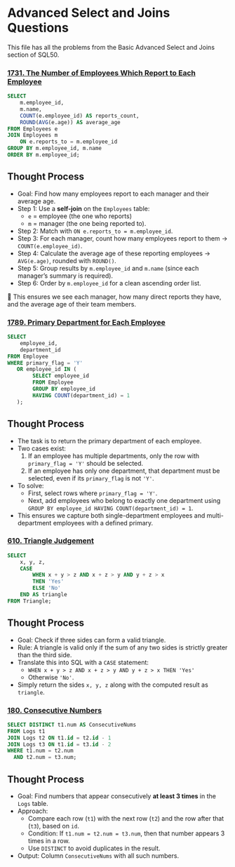 # Advanced Select and Joins Questions

This file has all the problems from the Basic Advanced Select and Joins section of SQL50.

### [1731. The Number of Employees Which Report to Each Employee](https://leetcode.com/problems/the-number-of-employees-which-report-to-each-employee/description/?envType=study-plan-v2&envId=top-sql-50)

```sql
SELECT 
    m.employee_id,
    m.name,
    COUNT(e.employee_id) AS reports_count,
    ROUND(AVG(e.age)) AS average_age
FROM Employees e
JOIN Employees m
    ON e.reports_to = m.employee_id
GROUP BY m.employee_id, m.name
ORDER BY m.employee_id;
```
## Thought Process
- Goal: Find how many employees report to each manager and their average age.  
- Step 1: Use a **self-join** on the `Employees` table:  
  - `e` = employee (the one who reports)  
  - `m` = manager (the one being reported to).  
- Step 2: Match with `ON e.reports_to = m.employee_id`.  
- Step 3: For each manager, count how many employees report to them → `COUNT(e.employee_id)`.  
- Step 4: Calculate the average age of these reporting employees → `AVG(e.age)`, rounded with `ROUND()`.  
- Step 5: Group results by `m.employee_id` and `m.name` (since each manager’s summary is required).  
- Step 6: Order by `m.employee_id` for a clean ascending order list.  

📌 This ensures we see each manager, how many direct reports they have, and the average age of their team members.

### [1789. Primary Department for Each Employee](https://leetcode.com/problems/primary-department-for-each-employee/description/?envType=study-plan-v2&envId=top-sql-50)

```sql
SELECT 
    employee_id,
    department_id
FROM Employee
WHERE primary_flag = 'Y'
   OR employee_id IN (
        SELECT employee_id
        FROM Employee
        GROUP BY employee_id
        HAVING COUNT(department_id) = 1
   );
```
## Thought Process
- The task is to return the primary department of each employee.  
- Two cases exist:
  1. If an employee has multiple departments, only the row with `primary_flag = 'Y'` should be selected.  
  2. If an employee has only one department, that department must be selected, even if its `primary_flag` is not `'Y'`.  
- To solve:
  - First, select rows where `primary_flag = 'Y'`.  
  - Next, add employees who belong to exactly one department using `GROUP BY employee_id HAVING COUNT(department_id) = 1`.  
- This ensures we capture both single-department employees and multi-department employees with a defined primary.  

### [610. Triangle Judgement](https://leetcode.com/problems/triangle-judgement/description/?envType=study-plan-v2&envId=top-sql-50)

```sql
SELECT 
    x, y, z,
    CASE 
        WHEN x + y > z AND x + z > y AND y + z > x 
        THEN 'Yes'
        ELSE 'No'
    END AS triangle
FROM Triangle;
```
## Thought Process
- Goal: Check if three sides can form a valid triangle.  
- Rule: A triangle is valid only if the sum of any two sides is strictly greater than the third side.  
- Translate this into SQL with a `CASE` statement:
  - `WHEN x + y > z AND x + z > y AND y + z > x THEN 'Yes'`
  - Otherwise `'No'`.  
- Simply return the sides `x, y, z` along with the computed result as `triangle`.  

### [180. Consecutive Numbers](https://leetcode.com/problems/consecutive-numbers/description/?envType=study-plan-v2&envId=top-sql-50)

```sql
SELECT DISTINCT t1.num AS ConsecutiveNums
FROM Logs t1
JOIN Logs t2 ON t1.id = t2.id - 1
JOIN Logs t3 ON t1.id = t3.id - 2
WHERE t1.num = t2.num 
  AND t2.num = t3.num;
```
## Thought Process
- Goal: Find numbers that appear consecutively **at least 3 times** in the `Logs` table.  
- Approach:
  - Compare each row (`t1`) with the next row (`t2`) and the row after that (`t3`), based on `id`.  
  - Condition: If `t1.num = t2.num = t3.num`, then that number appears 3 times in a row.  
  - Use `DISTINCT` to avoid duplicates in the result.  
- Output: Column `ConsecutiveNums` with all such numbers.  
